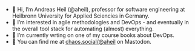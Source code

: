 - 👋 Hi, I’m Andreas Heil (@aheil), professor for software engineering at Heilbronn University for Applied Sciencies in Germany.
- 👀 I’m interested in agile methodologies and DevOps - and eventually in the overall tool stack for automating (almost) everything. 
- 📖 I’m currently wrting on one of my course books about DevOps.
- 🐘 You can find me at <a rel="nofollow me" href="https://chaos.social/@aheil">chaos.social/@aheil</a> on Mastodon.

<!---
aheil/aheil is a ✨ special ✨ repository because its `README.md` (this file) appears on your GitHub profile.
You can click the Preview link to take a look at your changes.
--->

<!--- a rel="me" href="https://chaos.social/@aheil">Mastodon</a> --->
